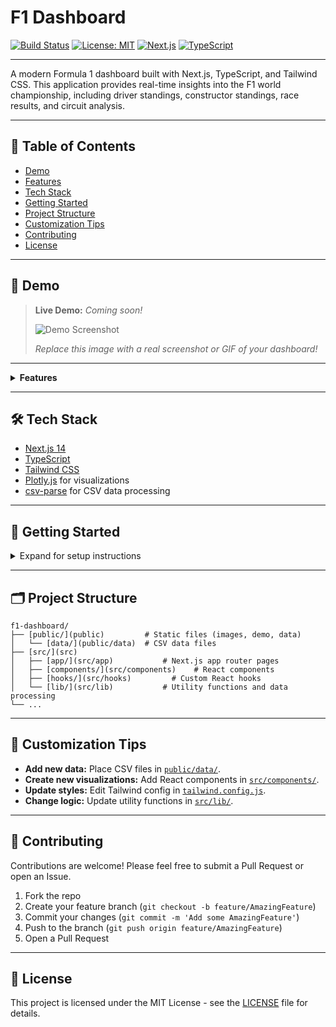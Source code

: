 # F1 Dashboard

[![Build Status](https://img.shields.io/badge/build-passing-brightgreen)](https://github.com/yourusername/f1-dashboard/actions)
[![License: MIT](https://img.shields.io/badge/License-MIT-yellow.svg)](LICENSE)
[![Next.js](https://img.shields.io/badge/Next.js-14-blue)](https://nextjs.org/)
[![TypeScript](https://img.shields.io/badge/TypeScript-5-blue)](https://www.typescriptlang.org/)

---

A modern Formula 1 dashboard built with Next.js, TypeScript, and Tailwind CSS. This application provides real-time insights into the F1 world championship, including driver standings, constructor standings, race results, and circuit analysis.

---

## 📑 Table of Contents
- [Demo](#demo)
- [Features](#features)
- [Tech Stack](#tech-stack)
- [Getting Started](#getting-started)
- [Project Structure](#project-structure)
- [Customization Tips](#customization-tips)
- [Contributing](#contributing)
- [License](#license)

---

## 🚀 Demo

> **Live Demo:** _Coming soon!_
>
> ![Demo Screenshot](public/demo-placeholder.png)
>
> _Replace this image with a real screenshot or GIF of your dashboard!_

---

<details>
<summary><strong>Features</strong></summary>

- 📊 Interactive charts and visualizations
- 🏎️ Driver standings and statistics
- 🏭 Constructor championship standings
- 🏁 Race results and analysis
- 🏟️ Circuit information and analysis
- 📱 Responsive design for all devices

</details>

---

## 🛠️ Tech Stack

- [Next.js 14](https://nextjs.org/)
- [TypeScript](https://www.typescriptlang.org/)
- [Tailwind CSS](https://tailwindcss.com/)
- [Plotly.js](https://plotly.com/javascript/) for visualizations
- [csv-parse](https://csv.js.org/parse/) for CSV data processing

---

## 🏁 Getting Started

<details>
<summary>Expand for setup instructions</summary>

1. **Clone the repository:**
   ```bash
   git clone https://github.com/yourusername/f1-dashboard.git
   cd f1-dashboard
   ```
2. **Install dependencies:**
   ```bash
   npm install
   ```
3. **Run the development server:**
   ```bash
   npm run dev
   ```
4. **Open** [http://localhost:3000](http://localhost:3000) **in your browser.**

</details>

---

## 🗂️ Project Structure

```
f1-dashboard/
├── [public/](public)         # Static files (images, demo, data)
│   └── [data/](public/data)  # CSV data files
├── [src/](src)
│   ├── [app/](src/app)           # Next.js app router pages
│   ├── [components/](src/components)    # React components
│   ├── [hooks/](src/hooks)         # Custom React hooks
│   └── [lib/](src/lib)           # Utility functions and data processing
└── ...
```

---

## 🧩 Customization Tips

- **Add new data:** Place CSV files in [`public/data/`](public/data).
- **Create new visualizations:** Add React components in [`src/components/`](src/components).
- **Update styles:** Edit Tailwind config in [`tailwind.config.js`](tailwind.config.js).
- **Change logic:** Update utility functions in [`src/lib/`](src/lib).

---

## 🤝 Contributing

Contributions are welcome! Please feel free to submit a Pull Request or open an Issue.

1. Fork the repo
2. Create your feature branch (`git checkout -b feature/AmazingFeature`)
3. Commit your changes (`git commit -m 'Add some AmazingFeature'`)
4. Push to the branch (`git push origin feature/AmazingFeature`)
5. Open a Pull Request

---

## 📄 License

This project is licensed under the MIT License - see the [LICENSE](LICENSE) file for details. 